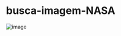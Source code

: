 # busca-imagem-NASA

![image](https://user-images.githubusercontent.com/100290607/163503401-ba9cd8f0-4023-4c4a-b87f-034a6a4e1af7.png)

